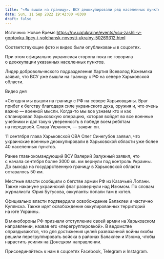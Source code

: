 ```yaml
---
title: "«Мы вышли на границу». ВСУ деоккупировали ряд населенных пунктов в Харьковской области возле госграницы с РФ — видео"
date: Sun, 11 Sep 2022 19:42:00 +0300
draft: false
---
```

Источник: Новое Время https://nv.ua/ukraine/events/vsu-zashli-v-goptovku-lipcy-i-volchansk-novosti-ukrainy-50269312.html


 Соответствующие фото и видео были опубликованы в соцсетях.

При этом официально украинская сторона пока не говорила о деоккупации указанных населенных пунктов.

Лидер добровольческого подразделения Хартия Всеволод Кожемяка заявил, что ВСУ уже вышли на границу с РФ на севере Харьковской области.

 Видео дня   

«Сегодня мы вышли на границу с РФ на севере Харьковщины. Враг прибег к бегству благодаря силе украинского духа, оружия и, что очень важно — военной мысли. Когда-то мы все узнаем кто и как спланировал Харьковскую операцию, которая войдет во все военные учебники и дал такую уверенность в победе всем ребятам на передовой. Слава Украине», — заявил он.

11 сентября глава Харьковской ОВА Олег Синегубов заявил, что украинские военные деоккупировали в Харьковской области уже более 40 населенных пунктов.

Ранее главнокомандующий ВСУ Валерий Залужный заявил, что с начала сентября более 3000 кв. км вернули под контроль Украины. До выхода на государственную границу в Харьковской области оставалось 50 км.

Местные власти сообщили о бегстве армии РФ из Казачьей Лопани. Также накануне украинский флаг развернули над Изюмом. По словам журналиста Юрия Бутусова, оккупанты попали там в котел.

Официально власти подтвердили освобождение Балаклеи и частично Купянска. Также идет освобождение оккупированных территорий на юге Украины.

В минобороны РФ признали отступление своей армии на Харьковском направлении, назвав его «перегруппировкой». В ведомстве оправдываются, что для достижения целей развязанной войны якобы решили перегруппировать войска в районах Балаклеи и Изюма, чтобы нарастить усилия на Донецком направлении.

Присоединяйтесь к нам в соцсетях Facebook, Telegram и Instagram.
